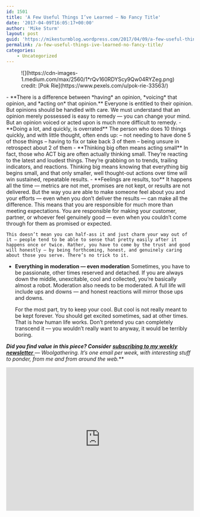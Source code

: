 ```yaml
---
id: 1501
title: 'A Few Useful Things I’ve Learned — No Fancy Title'
date: '2017-04-09T16:05:17+00:00'
author: 'Mike Sturm'
layout: post
guid: 'https://mikesturmblog.wordpress.com/2017/04/09/a-few-useful-things-ive-learned-no-fancy-title/'
permalink: /a-few-useful-things-ive-learned-no-fancy-title/
categories:
    - Uncategorized
---
```


<figure class="wp-caption">![](https://cdn-images-1.medium.com/max/2560/1*rQv160RDYScy9Qw04RYZeg.png)<figcaption class="wp-caption-text">credit: [Pok Rie](https://www.pexels.com/u/pok-rie-33563/)</figcaption></figure>- **There is a difference between *having* an opinion, *voicing* that opinion, and *acting on* that opinion.**  
    Everyone is entitled to their opinion. But opinions should be handled with care. We must understand that an opinion merely possessed is easy to remedy — you can change your mind. But an opinion voiced or acted upon is much more difficult to remedy.
- **Doing a lot, and quickly, is overrated** The person who does 10 things quickly, and with little thought, often ends up:  
    – not needing to have done 5 of those things  
    – having to fix or take back 3 of them  
    – being unsure in retrospect about 2 of them
- **Thinking big often means acting small** In fact, those who ACT big are often actually thinking small. They’re reacting to the latest and loudest things. They’re grabbing on to trends, trailing indicators, and reactions.   
    Thinking big means knowing that everything big begins small, and that only smaller, well thought-out actions over time will win sustained, repeatable results.
- **Feelings are results, too** It happens all the time — metrics are not met, promises are not kept, or results are not delivered. But the way you are able to make someone feel about you and your efforts — even when you don’t deliver the results — can make all the difference. This means that you are responsible for much more than meeting expectations. You are responsible for making your customer, partner, or whoever feel genuinely good — even when you couldn’t come through for them as promised or expected.  
       
    This doesn’t mean you can half-ass it and just charm your way out of it — people tend to be able to sense that pretty easily after it happens once or twice. Rather, you have to come by the trust and good will honestly — by being forthcoming, honest, and genuinely caring about those you serve. There’s no trick to it.
- **Everything in moderation — even moderation** Sometimes, you have to be passionate, other times reserved and detached. If you are always down the middle, unexcitable, cool and collected, you’re basically almost a robot. Moderation also needs to be moderated. A full life will include ups and downs — and honest reactions will mirror those ups and downs.   
       
    For the most part, try to keep your cool. But cool is not really meant to be kept forever. You should get excited sometimes, sad at other times. That is how human life works. Don’t pretend you can completely transcend it — you wouldn’t really want to anyway, it would be terribly boring.

***Did you find value in this piece? Consider*** [***subscribing to my weekly newsletter*** ](http://tinyletter.com/mike_sturm)***—* Woolgathering*. It’s one email per week, with interesting stuff to ponder, from me and from around the web.***

<iframe class="wp-embedded-content" data-secret="Co8CGIcFMr" frameborder="0" height="386" loading="lazy" sandbox="allow-scripts" scrolling="no" security="restricted" src="https://upscri.be/f/61f5e9?as_embed=true#?secret=Co8CGIcFMr" title="Subscribe to Woolgathering" width="100%"></iframe>